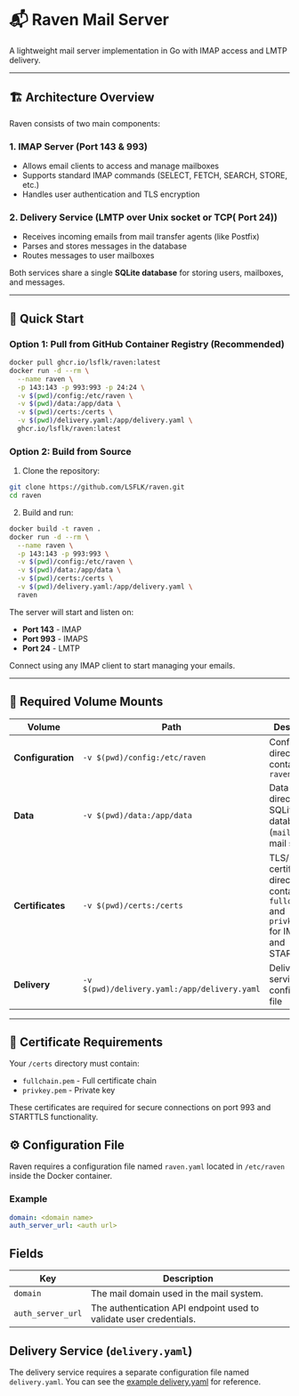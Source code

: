 # 📬 Raven Mail Server

A lightweight mail server implementation in Go with IMAP access and LMTP delivery.

---

## 🏗️ Architecture Overview

Raven consists of two main components:

### 1. **IMAP Server** (Port 143 & 993)
- Allows email clients to access and manage mailboxes
- Supports standard IMAP commands (SELECT, FETCH, SEARCH, STORE, etc.)
- Handles user authentication and TLS encryption

### 2. **Delivery Service** (LMTP over Unix socket or TCP( Port 24))
- Receives incoming emails from mail transfer agents (like Postfix)
- Parses and stores messages in the database
- Routes messages to user mailboxes

Both services share a single **SQLite database** for storing users, mailboxes, and messages.

---

## 🚀 Quick Start

### Option 1: Pull from GitHub Container Registry (Recommended)

```bash
docker pull ghcr.io/lsflk/raven:latest
docker run -d --rm \
  --name raven \
  -p 143:143 -p 993:993 -p 24:24 \
  -v $(pwd)/config:/etc/raven \
  -v $(pwd)/data:/app/data \
  -v $(pwd)/certs:/certs \
  -v $(pwd)/delivery.yaml:/app/delivery.yaml \
  ghcr.io/lsflk/raven:latest
```

### Option 2: Build from Source

1. Clone the repository:
```bash
git clone https://github.com/LSFLK/raven.git
cd raven
```

2. Build and run:
```bash
docker build -t raven .
docker run -d --rm \
  --name raven \
  -p 143:143 -p 993:993 \
  -v $(pwd)/config:/etc/raven \
  -v $(pwd)/data:/app/data \
  -v $(pwd)/certs:/certs \
  -v $(pwd)/delivery.yaml:/app/delivery.yaml \
  raven
```

The server will start and listen on:
- **Port 143** - IMAP
- **Port 993** - IMAPS
- **Port 24**  - LMTP

Connect using any IMAP client to start managing your emails.

---

## 📂 Required Volume Mounts

| Volume | Path | Description |
|--------|------|-------------|
| **Configuration** | `-v $(pwd)/config:/etc/raven` | Configuration directory containing `raven.yaml` |
| **Data** | `-v $(pwd)/data:/app/data` | Data directory for SQLite database (`mail.db`) and mail storage |
| **Certificates** | `-v $(pwd)/certs:/certs` | TLS/SSL certificates directory containing `fullchain.pem` and `privkey.pem` for IMAPS and STARTTLS |
| **Delivery** | `-v $(pwd)/delivery.yaml:/app/delivery.yaml` | Delivery service configuration file |

---

## 🔐 Certificate Requirements

Your `/certs` directory must contain:
- `fullchain.pem` - Full certificate chain
- `privkey.pem` - Private key

These certificates are required for secure connections on port 993 and STARTTLS functionality.

## ⚙️ Configuration File

Raven requires a configuration file named `raven.yaml` located in `/etc/raven` inside the Docker container.

### Example
```yaml
domain: <domain name>
auth_server_url: <auth url>
```

## Fields

| Key | Description |
|-----|-------------|
| `domain` | The mail domain used in the mail system. |
| `auth_server_url` | The authentication API endpoint used to validate user credentials. |

## Delivery Service (`delivery.yaml`)

The delivery service requires a separate configuration file named `delivery.yaml`.
You can see the [example delivery.yaml](../config/delivery.yaml) for reference.
